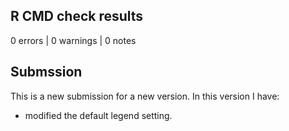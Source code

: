## R CMD check results

0 errors | 0 warnings | 0 notes

## Submssion
This is a new submission for a new version. In this version I have:

* modified the default legend setting.
